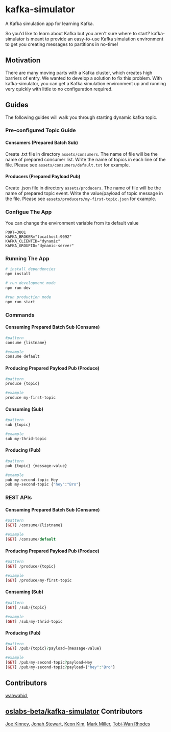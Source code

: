 # kafka-simulator

A Kafka simulation app for learning Kafka.

So you'd like to learn about Kafka but you aren't sure where to start? kafka-simulator is meant to provide an easy-to-use Kafka simulation environment to get you creating messages to partitions in no-time!

## Motivation

There are many moving parts with a Kafka cluster, which creates high barriers of entry. We wanted to develop a solution to fix this problem. With kafka-simulator, you can get a Kafka simulation environment up and running very quickly with little to no configuration required.

## Guides

The following guides will walk you through starting dynamic kafka topic.

### Pre-configured Topic Guide
#### Consumers (Prepared Batch Sub)
Create .txt file in directory `assets/consumers`. The name of file will be the name of prepared consumer list. Write the name of topics in each line of the file. Please see `assets/consumers/default.txt` for example.
#### Producers (Prepared Payload Pub)
Create .json file in directory `assets/producers`. The name of file will be the name of prepared topic event. Write the value/payload of topic message in the file. Please see `assets/producers/my-first-topic.json` for example.

### Configue The App
You can change the environment variable from its default value
```env
PORT=3001
KAFKA_BROKER="localhost:9092"
KAFKA_CLIENTID="dynamic"
KAFKA_GROUPID="dynamic-server"
```

### Running The App
```bash
# install dependencies
npm install

# run development mode
npm run dev

#run production mode
npm run start
```

### Commands
#### Consuming Prepared Batch Sub (Consume)
```bash
#pattern
consume {listname}

#example
consume default
```

#### Producing Prepared Payload Pub (Produce)
```bash
#pattern
produce {topic}

#example
produce my-first-topic
```

#### Consuming (Sub)
```bash
#pattern
sub {topic}

#example
sub my-thrid-topic
```

#### Producing (Pub)
```bash
#pattern
pub {topic} {message-value}

#example
pub my-second-topic Hey
pub my-second-topic {"hey":"Bro"}
```

### REST APIs
#### Consuming Prepared Batch Sub (Consume)
```php
#pattern
[GET] /consume/{listname}

#example
[GET] /consume/default
```

#### Producing Prepared Payload Pub (Produce)
```php
#pattern
[GET] /produce/{topic}

#example
[GET] /produce/my-first-topic
```

#### Consuming (Sub)
```php
#pattern
[GET] /sub/{topic}

#example
[GET] /sub/my-thrid-topic
```

#### Producing (Pub)
```php
#pattern
[GET] /pub/{topic}?payload={message-value}

#example
[GET] /pub/my-second-topic?payload=Hey
[GET] /pub/my-second-topic?payload={"hey":"Bro"}
```

## Contributors
[wahwahid](https://github.com/wahwahid),

## [oslabs-beta/kafka-simulator](https://github.com/oslabs-beta/kafka-simulator) Contributors

[Joe Kinney](https://github.com/joekinney-png),
[Jonah Stewart](https://github.com/jonahlstewart),
[Keon Kim](https://github.com/Keon-Kim-0),
[Mark Miller](https://github.com/markmanuelmiller),
[Tobi-Wan Rhodes](https://github.com/rtobiwan)
